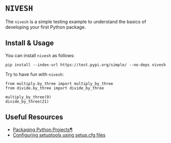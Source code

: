 # `NIVESH`

The `nivesh` is a simple testing example to understand the basics of developing your first Python package. 

## Install & Usage

You can install `nivesh` as follows:

```
pip install --index-url https://test.pypi.org/simple/ --no-deps nivesh
```
Try to have fun with `nivesh`:

```
from multiply.by_three import multiply_by_three
from divide.by_three import divide_by_three

multiply_by_three(9)
divide_by_three(21)
```

## Useful Resources

* [Packaging Python Projects¶](https://packaging.python.org/en/latest/tutorials/packaging-projects/)
* [Configuring setuptools using setup.cfg files](https://setuptools.pypa.io/en/latest/userguide/declarative_config.html)

